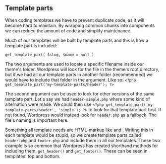 ## Template parts
When coding templates we have to prevent duplicate code, as it will become hard to maintain. By wrapping common chunks into components we can reduce the amount of code and simplify maintenance.

Much of our templates will be built by template parts and this is how a template part is included:

	get_template_part( $slug, $name = null )
    
The two arguments are used to locate a specific filename inside our theme's folder. Wordpress will  look for the file in the theme's root directory, but if we had all our template parts in another folder (recommended) we would have to include that folder in the argument. Like so: `<?php get_template_part('my-template-parts/header'); ?>`

The second argument can be used to look for other versions of the same template part. Let's say we had `header-simple.php` where some kind of alternation were made. We could then use  `<?php get_template_part('my-template-parts/header', 'simple'); ?>` to look for that template part first. If not found, Wordpress would instead look for `header.php` as a fallback. The file's naming is important here.

Something all template needs are HTML-markup like <body> and <head>. Writing this in each template would be stupid, so we create template parts called `header.php` and `footer.php` and include them in all our templates. These two example is so common that Wordpress has created shorthand methods for including them. `get_header()` and `get_footer()`. These can be seen in templates' top and bottom.
